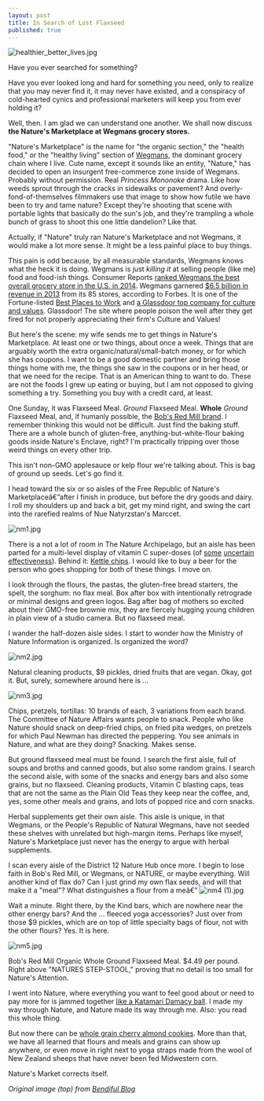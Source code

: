 ```yaml
---
layout: post
title: In Search of Lost Flaxseed
published: true
---
```


![healthier_better_lives.jpg](/assets/post_images/2014-12-11/healthier_better_lives.jpg)

Have you ever searched for something?

Have you ever looked long and hard for something you need, only to realize that you may never find it, it may never have existed, and a conspiracy of cold-hearted cynics and professional marketers will keep you from ever holding it?

Well, then. I am glad we can understand one another. We shall now discuss **the Nature's Marketplace at Wegmans grocery stores.**

"Nature's Marketplace" is the name for "the organic section," the "health food," or the "healthy living" section of [Wegmans](http://wegmans.com), the dominant grocery chain where I live. Cute name, except it sounds like an entity, "Nature," has decided to open an insurgent free-commerce zone inside of Wegmans. Probably without permission. Real _Princess Mononoke_ drama. Like how weeds sprout through the cracks in sidewalks or pavement? And overly-fond-of-themselves filmmakers use that image to show how futile we have been to try and tame nature? Except they're shooting that scene with portable lights that basically do the sun's job, and they're trampling a whole bunch of grass to shoot this one little dandelion? Like that.

Actually, if "Nature" truly ran Nature's Marketplace and not Wegmans, it would make a lot more sense. It might be a less painful place to buy things.

This pain is odd because, by all measurable standards, Wegmans knows what the heck it is doing. Wegmans is just _killing it_ at selling people (like me) food and food-ish things. Consumer Reports [ranked Wegmans the best overall grocery store in the U.S. in 2014](http://www.usatoday.com/story/news/nation-now/2014/03/27/grocery-stores-consumer-reports-rankings/6967537/). Wegmans garnered [$6.5 billion in revenue in 2013](http://www.forbes.com/companies/wegmans-food-markets/) from its 85 stores, according to Forbes. It is one of the Fortune-listed [Best Places to Work](http://www.wegmans.com/webapp/wcs/stores/servlet/PressReleaseDetailView?langId=-1&storeId=10052&catalogId=10002&productId=774706) and [a Glassdoor top company for culture and values](http://www.glassdoor.com/Top-Companies-for-Culture-and-Values-LST_KQ0,36.htm). Glassdoor! The site where people poison the well after they get fired for not properly appreciating their firm's Culture and Values!

But here's the scene: my wife sends me to get things in Nature's Marketplace. At least one or two things, about once a week. Things that are arguably worth the extra organic/natural/small-batch money, or for which she has coupons. I want to be a good domestic partner and bring those things home with me, the things she saw in the coupons or in her head, or that we need for the recipe. That is an American thing to want to do. These are not the foods I grew up eating or buying, but I am not opposed to giving something a try. Something you buy with a credit card, at least.

One Sunday, it was Flaxseed Meal. _Ground_ Flaxseed Meal. **Whole** _Ground_ Flaxseed Meal, and, if humanly possible, the [Bob's Red Mill brand](http://www.bobsredmill.com/flaxseed-meal.html). I remember thinking this would not be difficult. Just find the baking stuff. There are a whole bunch of gluten-free, anything-but-white-flour baking goods inside Nature's Enclave, right? I'm practically tripping over those weird things on every other trip.

This isn't non-GMO applesauce or kelp flour we're talking about. This is bag of ground up seeds. Let's go find it.

I head toward the six or so aisles of the Free Republic of Nature's Marketplaceâ€”after I finish in produce, but before the dry goods and dairy. I roll my shoulders up and back a bit, get my mind right, and swing the cart into the rarefied realms of Nue Natyrzstan's Marccet.

![nm1.jpg](/assets/post_images/2014-12-11/nm1.jpg)

There is a not a lot of room in The Nature Archipelago, but an aisle has been parted for a multi-level display of vitamin C super-doses (of [some](http://onlinelibrary.wiley.com/doi/10.1002/14651858.CD000980.pub4/abstract) [uncertain](http://www.webmd.com/cold-and-flu/cold-guide/vitamin-c-for-common-cold) [effectiveness](http://www.livescience.com/36045-vitamin-colds.html
)). Behind it: [Kettle chips](https://en.wikipedia.org/wiki/Kettle_Foods). I would like to buy a beer for the person who goes shopping for both of these things. I move on.

I look through the flours, the pastas, the gluten-free bread starters, the spelt, the sorghum: no flax meal. Box after box with intentionally retrograde or minimal designs and green logos. Bag after bag of mothers so excited about their GMO-free brownie mix, they are fiercely hugging young children in plain view of a studio camera. But no flaxseed meal.

I wander the half-dozen aisle sides. I start to wonder how the Ministry of Nature Information is organized. Is organized the word?

![nm2.jpg](/assets/post_images/2014-12-11/nm2.jpg) 

Natural cleaning products, $9 pickles, dried fruits that are vegan. Okay, got it. But, surely, somewhere around here is ...

![nm3.jpg](/assets/post_images/2014-12-11/nm3.jpg)

Chips, pretzels, tortillas: 10 brands of each, 3 variations from each brand. The Committee of Nature Affairs wants people to snack. People who like Nature should snack on deep-fried chips, on fried pita wedges, on pretzels for which Paul Newman has directed the peppering. You see animals in Nature, and what are they doing? Snacking. Makes sense.

But ground flaxseed meal must be found. I search the first aisle, full of soups and broths and canned goods, but also some random grains. I search the second aisle, with some of the snacks and energy bars and also some grains, but no flaxseed. Cleaning products, Vitamin C blasting caps, teas that are not the same as the Plain Old Teas they keep near the coffee, and, yes, some other meals and grains, and lots of popped rice and corn snacks. 

Herbal supplements get their own aisle. This aisle is unique, in that Wegmans, or the People's Republic of Natural Wegmans, have not seeded these shelves with unrelated but high-margin items. Perhaps like myself, Nature's Marketplace just never has the energy to argue with herbal supplements.

I scan every aisle of the District 12 Nature Hub once more. I begin to lose faith in Bob's Red Mill, or Wegmans, or NATURE, or maybe everything. Will another kind of flax do? Can I just grind my own flax seeds, and will that make it a "meal"? What distinguishes a flour from a meâ€” ![nm4 (1).jpg](/assets/post_images/2014-12-11/nm4.jpg) 

Wait a minute. Right there, by the Kind bars, which are nowhere near the other energy bars? And the ... fleeced yoga accessories? Just over from those $9 pickles, which are on top of little specialty bags of flour, not with the other flours? Yes. It is here.

![nm5.jpg](/assets/post_images/2014-12-11/nm5.jpg)

Bob's Red Mill Organic Whole Ground Flaxseed Meal. $4.49 per pound. Right above "NATURES STEP-STOOL," proving that no detail is too small for Nature's Attention.

I went into Nature, where everything you want to feel good about or need to pay more for is jammed together [like a Katamari Damacy ball](http://media.edge-online.com/wp-content/uploads/sites/117/oldfiles/katamari_damacy_vita_02.jpg). I made my way through Nature, and Nature made its way through me. Also: you read this whole thing. 

But now there can be [whole grain cherry almond cookies](http://www.wegmans.com/webapp/wcs/stores/servlet/ProductDisplay?langId=-1&storeId=10052&catalogId=10002&productId=807389). More than that, we have all learned that flours and meals and grains can show up anywhere, or even move in right next to yoga straps made from the wool of New Zealand sheeps that have never been fed Midwestern corn.

Nature's Market corrects itself.

_Original image (top) from [Bendiful Blog](http://www.bendifulblog.com/wegmans-healthier-better-lives-event/)_
